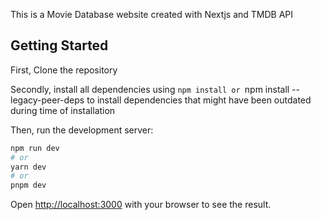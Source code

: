 This is a Movie Database website created with Nextjs and TMDB API

## Getting Started

First, Clone the repository

Secondly, install all dependencies using ```npm install or ```npm install --legacy-peer-deps to install dependencies that might have been outdated during time of installation

Then, run the development server:

```bash
npm run dev
# or
yarn dev
# or
pnpm dev
```

Open [http://localhost:3000](http://localhost:3000) with your browser to see the result.

